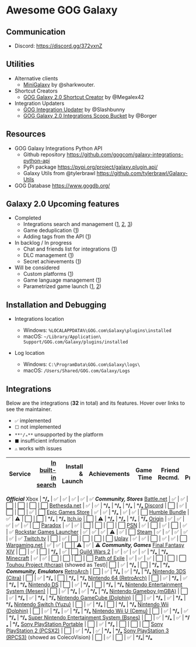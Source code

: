 # Awesome GOG Galaxy

## Communication
* Discord: https://discord.gg/372vxnZ

## Utilities

* Alternative clients
   * [MiniGalaxy](https://github.com/sharkwouter/minigalaxy) by @sharkwouter.
* Shortcut Creators
   * [GOG Galaxy 2.0 Shortcut Creator](https://github.com/Megalex42/GOG-Galaxy-2.0-Shortcut-Creator) by @Megalex42
* Integration Updaters
   * [GOG Integration Updater](https://github.com/Slashbunny/gog-galaxy-plugin-downloader) by @Slashbunny
   * [GOG Galaxy 2.0 Integrations Scoop Bucket](https://github.com/borger/scoop-galaxy-integrations) by @Borger

## Resources
* GOG Galaxy Integrations Python API
   * Github repository https://github.com/gogcom/galaxy-integrations-python-api
   * PyPi package https://pypi.org/project/galaxy.plugin.api/
   * Galaxy Utils from @tylerbrawl https://github.com/tylerbrawl/Galaxy-Utils
 * GOG Database https://www.gogdb.org/

## Galaxy 2.0 Upcoming features

* Completed
  * Integrations search and management ([1](https://github.com/gogcom/galaxy-integrations-python-api/issues/20#issuecomment-511233784), [2](https://github.com/gogcom/galaxy-integrations-python-api/issues/49#issuecomment-522331088), [3](https://www.resetera.com/threads/gog-galaxy-2-0-is-a-game-changer.139162/page-3#post-24918760))
  * Game deduplication ([1](https://www.reddit.com/r/gog/comments/d5gzld/i_hope_we_can_get_a_better_solution_for/f0m2cb9/))
  * Adding tags from the API ([1](https://github.com/gogcom/galaxy-integrations-python-api/issues/49#issuecomment-522331088))
* In backlog / In progress
  * Chat and friends list for integrations ([1](https://github.com/gogcom/galaxy-integrations-python-api/commit/223adf6a384c438552be697467c9495dc591c448#commitcomment-34429833))
  * DLC management ([1](https://github.com/gogcom/galaxy-integrations-python-api/issues/23#issuecomment-512730026))
  * Secret achievements ([1](https://github.com/gogcom/galaxy-integrations-python-api/issues/63#issuecomment-532543083))
* Will be considered
  * Custom platforms ([1](https://github.com/gogcom/galaxy-integrations-python-api/issues/66#issuecomment-532571531))
  * Game language management ([1](https://github.com/gogcom/galaxy-integrations-python-api/issues/8#issuecomment-510074658))
  * Parametrized game launch ([1](https://github.com/gogcom/galaxy-integrations-python-api/issues/52#issuecomment-523540588), [2](https://www.reddit.com/r/gog/comments/d43ab3/suggestion_gog_galaxy_20_mark_games_owned/f0ezmkc/))

## Installation and Debugging

* Integrations location
   * Windows: `%LOCALAPPDATA%\GOG.com\Galaxy\plugins\installed`
   * macOS: `~/Library/Application\ Support/GOG.com/Galaxy/plugins/installed`

* Log location
   * Windows: `C:\ProgramData\GOG.com\Galaxy\logs\`
   * macOS: `/Users/Shared/GOG.com/Galaxy/Logs`

## Integrations
Below are the integrations (**32** in total) and its features. Hover over links to see the maintainer.
* `✅` implemented
* `⬜` not implemented
* `**ⁿ/ₐ**` unsupported by the platform
* `⬛` insufficient information
* `⚠` works with issues


Service                                           | [In built-in search][fog] | Install & Launch | Achievements | Game Time | Friend Recmd. | Friend Presence
------------------------------------------------- | --: | ---------------: | -----------: | --------: | ------------: | ---------------:
***Official***
Xbox                                              | **ⁿ/ₐ**  | ✅               | ✅           | ✅       | ✅           | ✅
***Community, Stores***
[Battle.net][battlenet]                           | ✅  | ✅               | ⬜           | ⬜       | ⬜           | ⬜
[Bethesda.net][bethesda]                          | ✅  | ✅               | **ⁿ/ₐ**           | **ⁿ/ₐ**       | **ⁿ/ₐ**           | **ⁿ/ₐ**
[Discord][discord]                                | ⬜  | ✅               | ⬜           | ⬜       | ✅           | ⬜
[Epic Games Store][epic]                          | ✅  | ✅               | **ⁿ/ₐ**           | ✅       | ✅           | ⬜
[Humble Bundle][humble]                           | ✅  | ⚠               | ⬜           | ⬜       | **ⁿ/ₐ**           | **ⁿ/ₐ**
[Itch.io][itch]                                   | ⬜  | ⚠               | **ⁿ/ₐ**           | **ⁿ/ₐ**       | **ⁿ/ₐ**           | **ⁿ/ₐ**
[Origin][origin]                                  | ✅  | ✅               | ✅           | ✅       | ✅           | ⬜
[Paradox][paradox]                                | ✅  | ✅               | ⬜           | ⬜       | ⬜           | ⬜
[PSN][psn]                                        | ✅  | ⬜               | ✅           | ⬜       | ✅           | ✅
[Rockstar Games Launcher][rockstar]               | ✅  | ✅               | ✅           | ⚠       | ✅           | ⬜
[Steam][steam]                                    | ✅  | ✅               | ✅           | ✅       | ✅           | ✅
[Twitch.tv][twitch]                               | ⬜  | ✅               | ⬜           | ⬜       | ⬜           | ⬜
[Uplay][uplay]                                    | ✅  | ✅               | ⬜           | ✅       | ✅           | ⬜
[Wargaming.net][wargaming]                        | ✅  | ✅               | ⬜           | ⚠       | ✅           | ⚠
***Community, Games***
[Final Fantasy XIV][ffxiv]                        | ⬜  | ✅               | ⬜           | **ⁿ/ₐ**       | ✅           | ⬜
[Guild Wars 2][gw2]                               | ✅  | ✅               | ✅           | ✅       | **ⁿ/ₐ**           | **ⁿ/ₐ**
[Minecraft][minecraft]                            | ✅  | ✅               | ⬜           | ⬜       | ⬜           | ⬜
[Path of Exile][pathofexile]                      | ✅  | ✅               | ✅           | ⬜       | ⬜           | ⬜
[Touhou Project (thcrap)][touhou] (showed as Test)| ⬜  | ✅               | **ⁿ/ₐ**           | ⬜       | **ⁿ/ₐ**           | **ⁿ/ₐ**
***Community, Emulators***
[RetroArch][retroarch]                            | ⬜  | ✅               | **ⁿ/ₐ**           | ✅       | **ⁿ/ₐ**           | **ⁿ/ₐ**
[Nintendo 3DS (Citra)][3ds]                       | ⬜  | ✅               | **ⁿ/ₐ**           | ⬜       | **ⁿ/ₐ**           | **ⁿ/ₐ**
[Nintendo 64 (RetroArch)][n64]                    | ⬜  | ✅               | **ⁿ/ₐ**           | ✅       | **ⁿ/ₐ**           | **ⁿ/ₐ**
[Nintendo DS][nds]                                | ⬜  | ✅               | **ⁿ/ₐ**           | ⬜       | **ⁿ/ₐ**           | **ⁿ/ₐ**
[Nintendo Entertainment System (Mesen)][nes]      | ⬜  | ✅               | **ⁿ/ₐ**           | ✅       | **ⁿ/ₐ**           | **ⁿ/ₐ**
[Nintendo Gameboy (mGBA)][gameboy]                | ⬜  | ✅               | **ⁿ/ₐ**           | ✅       | **ⁿ/ₐ**           | **ⁿ/ₐ**
[Nintendo GameCube (Dolphin)][ncube]              | ⬜  | ✅               | **ⁿ/ₐ**           | ✅       | **ⁿ/ₐ**           | **ⁿ/ₐ**
[Nintendo Switch (Yuzu)][nswitch]                 | ⬜  | ✅               | **ⁿ/ₐ**           | ⬜       | **ⁿ/ₐ**           | **ⁿ/ₐ**
[Nintendo Wii (Dolphin)][nwii]                    | ⬜  | ✅               | **ⁿ/ₐ**           | ✅       | **ⁿ/ₐ**           | **ⁿ/ₐ**
[Nintendo Wii U (Cemu)][nwiiu]                    | ⬜  | ✅               | **ⁿ/ₐ**           | ✅       | **ⁿ/ₐ**           | **ⁿ/ₐ**
[Super Nintendo Entertainment System (Bsnes)][snes] | ⬜  | ✅               | **ⁿ/ₐ**           | ✅       | **ⁿ/ₐ**           | **ⁿ/ₐ**
[Sony PlayStation Portable][psp]                  | ⬜  | ✅               | **ⁿ/ₐ**           | ⬜       | ⬜           | ⬜
[Sony PlayStation 2 (PCSX2)][ps2]                 | ⬜  | ✅               | **ⁿ/ₐ**           | ✅       | **ⁿ/ₐ**           | **ⁿ/ₐ**
[Sony PlayStation 3 (RPCS3)][ps3] (showed as ColecoVision) | ⬜  | ✅               | ⬜           | ✅       | **ⁿ/ₐ**| **ⁿ/ₐ**

[fog]: https://github.com/FriendsOfGalaxy "Friends of Galaxy"
[epic]: https://github.com/FriendsOfGalaxy/galaxy-integration-epic "Friends of Galaxy"
[origin]: https://github.com/FriendsOfGalaxy/galaxy-integration-origin "Friends of Galaxy"
[psn]: https://github.com/FriendsOfGalaxy/galaxy-integration-psn "Friends of Galaxy"
[steam]: https://github.com/FriendsOfGalaxy/galaxy-integration-steam "Friends of Galaxy"
[uplay]: https://github.com/FriendsOfGalaxy/galaxy-integration-uplay "Friends of Galaxy"
[paradox]: https://github.com/FriendsOfGalaxy/galaxy-integration-paradox "Friends of Galaxy"

[battlenet]: https://github.com/bartok765/galaxy_blizzard_plugin "Maintained by @bartok765"
[bethesda]: https://github.com/TouwaStar/Galaxy_Plugin_Bethesda "Maintainted by @TouwaStar"
[ffxiv]: https://github.com/RZetko/galaxy-integration-ffxiv "Maintainted by @RZetko"
[gw2]: https://github.com/Mixaill/galaxy-integration-gw2 "Maintainted by @Mixaill"
[humble]: https://github.com/UncleGoogle/galaxy-integration-humblebundle "Maintainted by @UncleGoogle"
[pathofexile]: https://github.com/nyash-qq/galaxy-plugin-poe "Maintainted by @nyash-qq"
[twitch]: https://github.com/nyash-qq/galaxy-plugin-twitch "Maintainted by @nyash-qq"
[wargaming]: https://github.com/Mixaill/galaxy-integration-wargaming "Maintainted by @Mixaill"
[minecraft]: https://github.com/TouwaStar/Galaxy_Plugin_Minecraft "Maintainted by @TouwaStar"
[3ds]: https://github.com/j-selby/galaxy-integration-citra "Maintainted by @j-selby"
[nds]: https://github.com/TBemme/galaxy-integration-nds "Maintainted by @TBemme"
[ncube]: https://github.com/JTNDev/galaxy-integration-gc "Maintainted by @JTNDev"
[nwii]: https://github.com/JTNDev/galaxy-integration-wii "Maintainted by @JTNDev"
[ps2]: https://github.com/AHCoder/galaxy-integration-ps2 "Maintainted by @AHCoder"
[psp]: https://github.com/TBemme/galaxy-integration-psp "Maintainted by @TBemme"
[nwiiu]: https://github.com/LeonardFiedrowicz/galaxy-integration-cemu "Maintained by @LeonardFiedrowicz"
[ps3]: https://github.com/mpm11011/galaxy-integration-rpcs3 "Maintained by @mpm11011"
[itch]: https://github.com/Ertego/gog-galaxy-itch.io "Maintained by @Ertego"
[rockstar]: https://github.com/tylerbrawl/Galaxy-Plugin-Rockstar "Maintained by @tylerbrawl"
[touhou]: https://gitlab.com/PookaMustard/thcrap-plugin-for-galaxy-2.0 "Maintained by @PookaMustard"
[nes]: https://github.com/AHCoder/galaxy-integration-nes "Maintained by @AHCoder"
[gameboy]: https://github.com/AHCoder/galaxy-integration-ngameboy "Maintained by @AHCoder"
[snes]: https://github.com/AHCoder/galaxy-integration-snes "Maintained by @AHCoder"
[n64]: https://github.com/Riku55/galaxy-integration-n64-RetroArch- "Maintained by @Riku55"
[discord]: https://github.com/Ertego/gog-galaxy-discord "Maintained by @Ertego"
[nswitch]: https://github.com/LeonardFiedrowicz/galaxy-integration-yuzu "Maintained by @LeonardFiedrowicz"
[retroarch]: https://github.com/jshackles/RetroGOG "Maintained by @jshackles"

